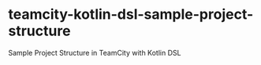# teamcity-kotlin-dsl-sample-project-structure
Sample Project Structure in TeamCity with Kotlin DSL

